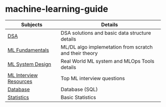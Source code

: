 # machine-learning-guide

| Subjects           | Details                                    |
|--------------------|--------------------------------------------|
| [DSA](dsa.md)     |   DSA solutions  and basic data structure details                                       |
| [ML Fundamentals](ml_fundamentals.md)          | ML/DL algo implemetation from scratch and their theory                            |
| [ML System Design](ml_system_design.md)  |     Real World ML system and MLOps Tools details                                       |
| [ML Interview Resources](ml_interview_resources.md)   | Top ML interview questions                                           |
| [Database](database.md)           |     Database (SQL)                                       |
| [Statistics](statistics.md)              |      Basic Statistics                                       |
